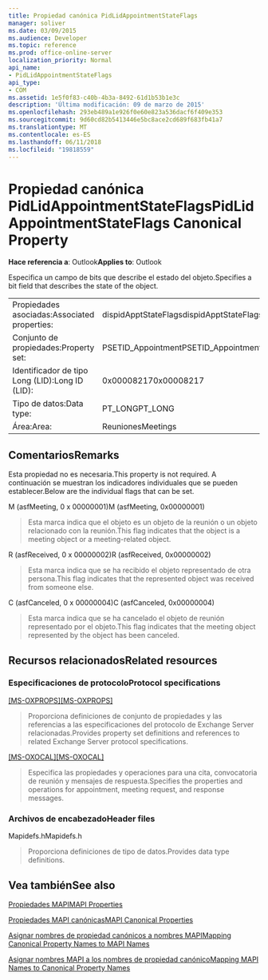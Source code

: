 ```yaml
---
title: Propiedad canónica PidLidAppointmentStateFlags
manager: soliver
ms.date: 03/09/2015
ms.audience: Developer
ms.topic: reference
ms.prod: office-online-server
localization_priority: Normal
api_name:
- PidLidAppointmentStateFlags
api_type:
- COM
ms.assetid: 1e5f0f83-c40b-4b3a-8492-61d1b53b1e3c
description: 'Última modificación: 09 de marzo de 2015'
ms.openlocfilehash: 293eb489a1e926f0e60e823a536dacf6f409e353
ms.sourcegitcommit: 9d60cd82b5413446e5bc8ace2cd689f683fb41a7
ms.translationtype: MT
ms.contentlocale: es-ES
ms.lasthandoff: 06/11/2018
ms.locfileid: "19818559"
---
```

# <a name="pidlidappointmentstateflags-canonical-property"></a><span data-ttu-id="5c0eb-103">Propiedad canónica PidLidAppointmentStateFlags</span><span class="sxs-lookup"><span data-stu-id="5c0eb-103">PidLidAppointmentStateFlags Canonical Property</span></span>

  
  
<span data-ttu-id="5c0eb-104">**Hace referencia a**: Outlook</span><span class="sxs-lookup"><span data-stu-id="5c0eb-104">**Applies to**: Outlook</span></span> 
  
<span data-ttu-id="5c0eb-105">Especifica un campo de bits que describe el estado del objeto.</span><span class="sxs-lookup"><span data-stu-id="5c0eb-105">Specifies a bit field that describes the state of the object.</span></span>
  
|||
|:-----|:-----|
|<span data-ttu-id="5c0eb-106">Propiedades asociadas:</span><span class="sxs-lookup"><span data-stu-id="5c0eb-106">Associated properties:</span></span>  <br/> |<span data-ttu-id="5c0eb-107">dispidApptStateFlags</span><span class="sxs-lookup"><span data-stu-id="5c0eb-107">dispidApptStateFlags</span></span>  <br/> |
|<span data-ttu-id="5c0eb-108">Conjunto de propiedades:</span><span class="sxs-lookup"><span data-stu-id="5c0eb-108">Property set:</span></span>  <br/> |<span data-ttu-id="5c0eb-109">PSETID_Appointment</span><span class="sxs-lookup"><span data-stu-id="5c0eb-109">PSETID_Appointment</span></span>  <br/> |
|<span data-ttu-id="5c0eb-110">Identificador de tipo Long (LID):</span><span class="sxs-lookup"><span data-stu-id="5c0eb-110">Long ID (LID):</span></span>  <br/> |<span data-ttu-id="5c0eb-111">0x00008217</span><span class="sxs-lookup"><span data-stu-id="5c0eb-111">0x00008217</span></span>  <br/> |
|<span data-ttu-id="5c0eb-112">Tipo de datos:</span><span class="sxs-lookup"><span data-stu-id="5c0eb-112">Data type:</span></span>  <br/> |<span data-ttu-id="5c0eb-113">PT_LONG</span><span class="sxs-lookup"><span data-stu-id="5c0eb-113">PT_LONG</span></span>  <br/> |
|<span data-ttu-id="5c0eb-114">Área:</span><span class="sxs-lookup"><span data-stu-id="5c0eb-114">Area:</span></span>  <br/> |<span data-ttu-id="5c0eb-115">Reuniones</span><span class="sxs-lookup"><span data-stu-id="5c0eb-115">Meetings</span></span>  <br/> |
   
## <a name="remarks"></a><span data-ttu-id="5c0eb-116">Comentarios</span><span class="sxs-lookup"><span data-stu-id="5c0eb-116">Remarks</span></span>

<span data-ttu-id="5c0eb-117">Esta propiedad no es necesaria.</span><span class="sxs-lookup"><span data-stu-id="5c0eb-117">This property is not required.</span></span> <span data-ttu-id="5c0eb-118">A continuación se muestran los indicadores individuales que se pueden establecer.</span><span class="sxs-lookup"><span data-stu-id="5c0eb-118">Below are the individual flags that can be set.</span></span>
  
<span data-ttu-id="5c0eb-119">M (asfMeeting, 0 x 00000001)</span><span class="sxs-lookup"><span data-stu-id="5c0eb-119">M (asfMeeting, 0x00000001)</span></span>
  
> <span data-ttu-id="5c0eb-120">Esta marca indica que el objeto es un objeto de la reunión o un objeto relacionado con la reunión.</span><span class="sxs-lookup"><span data-stu-id="5c0eb-120">This flag indicates that the object is a meeting object or a meeting-related object.</span></span>
    
<span data-ttu-id="5c0eb-121">R (asfReceived, 0 x 00000002)</span><span class="sxs-lookup"><span data-stu-id="5c0eb-121">R (asfReceived, 0x00000002)</span></span>
  
> <span data-ttu-id="5c0eb-122">Esta marca indica que se ha recibido el objeto representado de otra persona.</span><span class="sxs-lookup"><span data-stu-id="5c0eb-122">This flag indicates that the represented object was received from someone else.</span></span>
    
<span data-ttu-id="5c0eb-123">C (asfCanceled, 0 x 00000004)</span><span class="sxs-lookup"><span data-stu-id="5c0eb-123">C (asfCanceled, 0x00000004)</span></span>
  
> <span data-ttu-id="5c0eb-124">Esta marca indica que se ha cancelado el objeto de reunión representado por el objeto.</span><span class="sxs-lookup"><span data-stu-id="5c0eb-124">This flag indicates that the meeting object represented by the object has been canceled.</span></span>
    
## <a name="related-resources"></a><span data-ttu-id="5c0eb-125">Recursos relacionados</span><span class="sxs-lookup"><span data-stu-id="5c0eb-125">Related resources</span></span>

### <a name="protocol-specifications"></a><span data-ttu-id="5c0eb-126">Especificaciones de protocolo</span><span class="sxs-lookup"><span data-stu-id="5c0eb-126">Protocol specifications</span></span>

<span data-ttu-id="5c0eb-127">[[MS-OXPROPS]](http://msdn.microsoft.com/library/f6ab1613-aefe-447d-a49c-18217230b148%28Office.15%29.aspx)</span><span class="sxs-lookup"><span data-stu-id="5c0eb-127">[[MS-OXPROPS]](http://msdn.microsoft.com/library/f6ab1613-aefe-447d-a49c-18217230b148%28Office.15%29.aspx)</span></span>
  
> <span data-ttu-id="5c0eb-128">Proporciona definiciones de conjunto de propiedades y las referencias a las especificaciones del protocolo de Exchange Server relacionadas.</span><span class="sxs-lookup"><span data-stu-id="5c0eb-128">Provides property set definitions and references to related Exchange Server protocol specifications.</span></span>
    
<span data-ttu-id="5c0eb-129">[[MS-OXOCAL]](http://msdn.microsoft.com/library/09861fde-c8e4-4028-9346-e7c214cfdba1%28Office.15%29.aspx)</span><span class="sxs-lookup"><span data-stu-id="5c0eb-129">[[MS-OXOCAL]](http://msdn.microsoft.com/library/09861fde-c8e4-4028-9346-e7c214cfdba1%28Office.15%29.aspx)</span></span>
  
> <span data-ttu-id="5c0eb-130">Especifica las propiedades y operaciones para una cita, convocatoria de reunión y mensajes de respuesta.</span><span class="sxs-lookup"><span data-stu-id="5c0eb-130">Specifies the properties and operations for appointment, meeting request, and response messages.</span></span>
    
### <a name="header-files"></a><span data-ttu-id="5c0eb-131">Archivos de encabezado</span><span class="sxs-lookup"><span data-stu-id="5c0eb-131">Header files</span></span>

<span data-ttu-id="5c0eb-132">Mapidefs.h</span><span class="sxs-lookup"><span data-stu-id="5c0eb-132">Mapidefs.h</span></span>
  
> <span data-ttu-id="5c0eb-133">Proporciona definiciones de tipo de datos.</span><span class="sxs-lookup"><span data-stu-id="5c0eb-133">Provides data type definitions.</span></span>
    
## <a name="see-also"></a><span data-ttu-id="5c0eb-134">Vea también</span><span class="sxs-lookup"><span data-stu-id="5c0eb-134">See also</span></span>



[<span data-ttu-id="5c0eb-135">Propiedades MAPI</span><span class="sxs-lookup"><span data-stu-id="5c0eb-135">MAPI Properties</span></span>](mapi-properties.md)
  
[<span data-ttu-id="5c0eb-136">Propiedades MAPI canónicas</span><span class="sxs-lookup"><span data-stu-id="5c0eb-136">MAPI Canonical Properties</span></span>](mapi-canonical-properties.md)
  
[<span data-ttu-id="5c0eb-137">Asignar nombres de propiedad canónicos a nombres MAPI</span><span class="sxs-lookup"><span data-stu-id="5c0eb-137">Mapping Canonical Property Names to MAPI Names</span></span>](mapping-canonical-property-names-to-mapi-names.md)
  
[<span data-ttu-id="5c0eb-138">Asignar nombres MAPI a los nombres de propiedad canónico</span><span class="sxs-lookup"><span data-stu-id="5c0eb-138">Mapping MAPI Names to Canonical Property Names</span></span>](mapping-mapi-names-to-canonical-property-names.md)

